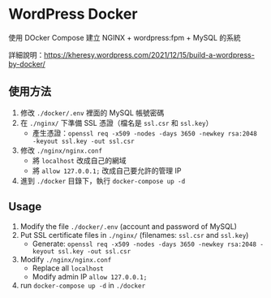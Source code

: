 # WordPress Docker

使用 DOcker Compose 建立 NGINX + wordpress:fpm + MySQL 的系統

詳細說明：https://kheresy.wordpress.com/2021/12/15/build-a-wordpress-by-docker/

## 使用方法

1. 修改 `./docker/.env` 裡面的 MySQL 帳號密碼
2. 在 `./nginx/` 下準備 SSL 憑證（檔名是 `ssl.csr` 和 `ssl.key`）
   - 產生憑證：`openssl req -x509 -nodes -days 3650 -newkey rsa:2048 -keyout ssl.key -out ssl.csr`
3. 修改 `./nginx/nginx.conf`
   - 將 `localhost` 改成自己的網域
   - 將 `allow 127.0.0.1;` 改成自己要允許的管理 IP
4. 進到 `./docker` 目錄下，執行 `docker-compose up -d`

## Usage

1. Modify the file `./docker/.env` (account and password of MySQL)
2. Put SSL certificate files in `./nginx/` (filenames: `ssl.csr` and `ssl.key`)
   - Generate: `openssl req -x509 -nodes -days 3650 -newkey rsa:2048 -keyout ssl.key -out ssl.csr`
3. Modify `./nginx/nginx.conf`
   - Replace all `localhost`
   - Modify admin IP `allow 127.0.0.1;`
4. run `docker-compose up -d` in `./docker`
